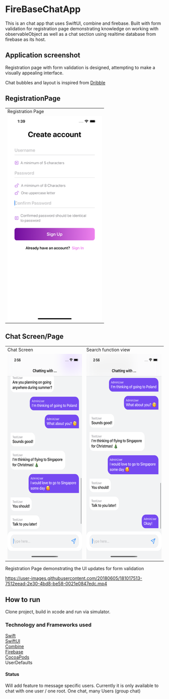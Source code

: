 # FireBaseChatApp

This is an chat app that uses SwiftUI, combine and firebase. Built with form validation for registration page demonstrating knowledge on working with observableObject as well as a chat section using realtime database from firebase as its host. 

## Application screenshot

Registration page with form validation is designed, attempting to make a visually appealing interface.

Chat bubbles and layout is inspired from [Dribble](https://dribbble.com/shots/18413430-Ussage-Mobile-App-Design)


## RegistrationPage
<table>
  <tr>
    <td>Registration Page</td>
  </tr>
  <tr>
    <td><img src="https://github.com/Tsenguun132/FireBaseChatApp/blob/main/ScreenShots/Simulator%20Screen%20Shot%20-%20iPhone%2013%20Pro%20Max%20-%202022-07-26%20at%2001.39.36.png" width=300 height=650></td>
  </tr>
 </table>

 ## Chat Screen/Page
<table>
  <tr>
     <td>Chat Screen</td>
     <td>Search function view</td>
  </tr>
  <tr>
    <td><img src="https://github.com/Tsenguun132/FireBaseChatApp/blob/main/ScreenShots/Simulator%20Screen%20Shot%20-%20iPhone%2013%20-%202022-07-26%20at%2014.56.28.png" width=300 height=650></td>
    <td><img src="https://github.com/Tsenguun132/FireBaseChatApp/blob/main/ScreenShots/Simulator%20Screen%20Shot%20-%20iPhone%2013%20-%202022-07-26%20at%2014.56.31.png" width=300 height=650></td>
  </tr>
 </table>
 
 
Registration Page demonstrating the UI updates for form validation


https://user-images.githubusercontent.com/20180605/181017513-7512eead-2e30-4bd8-be58-0021e0847edc.mp4

## How to run

Clone project, build in xcode and run via simulator.

### Technology and Frameworks used

[Swift](https://developer.apple.com/swift/)\
[SwiftUI](https://developer.apple.com/documentation/swiftui/)\
[Combine](https://developer.apple.com/documentation/combine/)\
[Firebase](https://firebase.google.com)\
[CocoaPods](https://cocoapods.org)\
UserDefaults


#### Status

Will add feature to message specific users. Currently it is only available to chat with one user / one root. One chat, many Users (group chat)

